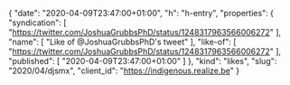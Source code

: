 {
  "date": "2020-04-09T23:47:00+01:00",
  "h": "h-entry",
  "properties": {
    "syndication": [
      "https://twitter.com/JoshuaGrubbsPhD/status/1248317963566006272"
    ],
    "name": [
      "Like of @JoshuaGrubbsPhD's tweet"
    ],
    "like-of": [
      "https://twitter.com/JoshuaGrubbsPhD/status/1248317963566006272"
    ],
    "published": [
      "2020-04-09T23:47:00+01:00"
    ]
  },
  "kind": "likes",
  "slug": "2020/04/djsmx",
  "client_id": "https://indigenous.realize.be"
}

